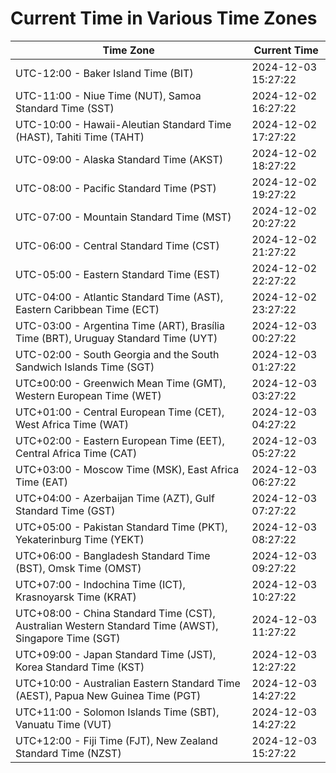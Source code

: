 # Current Time in Various Time Zones

| Time Zone | Current Time |
|-----------|--------------|
| UTC-12:00 - Baker Island Time (BIT) | 2024-12-03 15:27:22 |
| UTC-11:00 - Niue Time (NUT), Samoa Standard Time (SST) | 2024-12-02 16:27:22 |
| UTC-10:00 - Hawaii-Aleutian Standard Time (HAST), Tahiti Time (TAHT) | 2024-12-02 17:27:22 |
| UTC-09:00 - Alaska Standard Time (AKST) | 2024-12-02 18:27:22 |
| UTC-08:00 - Pacific Standard Time (PST) | 2024-12-02 19:27:22 |
| UTC-07:00 - Mountain Standard Time (MST) | 2024-12-02 20:27:22 |
| UTC-06:00 - Central Standard Time (CST) | 2024-12-02 21:27:22 |
| UTC-05:00 - Eastern Standard Time (EST) | 2024-12-02 22:27:22 |
| UTC-04:00 - Atlantic Standard Time (AST), Eastern Caribbean Time (ECT) | 2024-12-02 23:27:22 |
| UTC-03:00 - Argentina Time (ART), Brasília Time (BRT), Uruguay Standard Time (UYT) | 2024-12-03 00:27:22 |
| UTC-02:00 - South Georgia and the South Sandwich Islands Time (SGT) | 2024-12-03 01:27:22 |
| UTC±00:00 - Greenwich Mean Time (GMT), Western European Time (WET) | 2024-12-03 03:27:22 |
| UTC+01:00 - Central European Time (CET), West Africa Time (WAT) | 2024-12-03 04:27:22 |
| UTC+02:00 - Eastern European Time (EET), Central Africa Time (CAT) | 2024-12-03 05:27:22 |
| UTC+03:00 - Moscow Time (MSK), East Africa Time (EAT) | 2024-12-03 06:27:22 |
| UTC+04:00 - Azerbaijan Time (AZT), Gulf Standard Time (GST) | 2024-12-03 07:27:22 |
| UTC+05:00 - Pakistan Standard Time (PKT), Yekaterinburg Time (YEKT) | 2024-12-03 08:27:22 |
| UTC+06:00 - Bangladesh Standard Time (BST), Omsk Time (OMST) | 2024-12-03 09:27:22 |
| UTC+07:00 - Indochina Time (ICT), Krasnoyarsk Time (KRAT) | 2024-12-03 10:27:22 |
| UTC+08:00 - China Standard Time (CST), Australian Western Standard Time (AWST), Singapore Time (SGT) | 2024-12-03 11:27:22 |
| UTC+09:00 - Japan Standard Time (JST), Korea Standard Time (KST) | 2024-12-03 12:27:22 |
| UTC+10:00 - Australian Eastern Standard Time (AEST), Papua New Guinea Time (PGT) | 2024-12-03 14:27:22 |
| UTC+11:00 - Solomon Islands Time (SBT), Vanuatu Time (VUT) | 2024-12-03 14:27:22 |
| UTC+12:00 - Fiji Time (FJT), New Zealand Standard Time (NZST) | 2024-12-03 15:27:22 |
